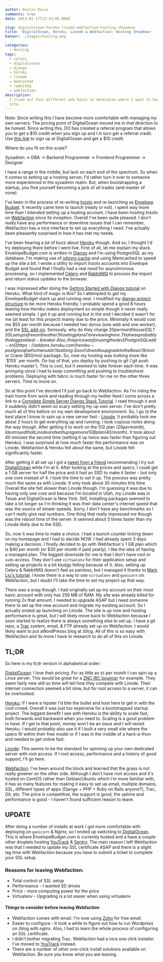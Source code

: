 ```yaml
---
author: Dustin Davis
comments: true
date: 2013-01-17T22:23:05.000Z

slug: digitalocean-heroku-linode-webfaction-hosting-showdown
title: 'DigitalOcean, Heroku, Linode & Webfaction: Hosting Showdown'
banner: ./images/hosting.png

categories:
  - Hosting
tags:
  - celery
  - digitalocean
  - django
  - heroku
  - linode
  - memcached
  - rabbitmq
  - webfaction
description:
  I tried out four different web hosts to determine where I want to host my next
  site.
---
```


Note: Since writing this I have become more comfortable with managing my own
servers. The pricing point of DigitalOcean moved me in that direction to be
honest. Since writing this, DO has created a referral program that allows you to
get a
$10 credit when you sign up and I in turn get a referral credit. Use [this link](https://www.digitalocean.com/?refcode=f1688368903d) to sign up at DigitalOcean and get a $10
credit.

Where do you fit on this scale?

Sysadmin -> DBA -> Backend Programmer -> Frontend Programmer -> Designer

I have a range in the middle, but lack on each end of the spectrum. So when it
comes to setting up a hosting server, I'd rather turn it over to someone more
experienced in the sysadmin realm. But, when bootstrapping a startup, you find
yourself becoming a jack of all trades (and master of none).

I've been in the process of re-writing [Inzolo](http://inzolo.com) and
re-launching as [Envelope Budget](https://envelopebudget.com). It recently came
time to launch (ready or not). I spent way more time than I intended setting up
a hosting account. I have been hosting Inzolo on
[Webfaction](http://www.webfaction.com/?affiliate=redseam) since its inception.
Overall I've been quite pleased. I don't really have any performance or downtime
issues that I can remember, Webfaction has a nice interface to set up everything
I need. I've actually been pleasantly surprised in how it has met my needs.

I've been hearing a lot of buzz about [Heroku](http://www.heroku.com/) though.
And so, I thought I'd try deploying there before I went live. First of all, let
me explain my stack. EnvelopeBudget.com is written in
[Django](https://www.djangoproject.com/) and I'm using PostgreSQL as my
database. I'm making use of
[johnny-cache](http://packages.python.org/johnny-cache/) and using Memcached to
speed up the site a bit. I wrote a utility to import Inzolo accounts into
Envelope Budget and found that I finally had a real _need_ for asynchronous
processing, so I implemented [Celery](http://celeryproject.org/) and
[RabbitMQ](http://www.rabbitmq.com/) to process the import and return status
updates to the browser.

I was impressed after doing the
[Getting Started with Django tutorial](https://devcenter.heroku.com/articles/django)
on Heroku. What kind of magic is this? So I attempted to get my EnvelopeBudget
stack up and running next. I modified my
[django project structure](http://www.deploydjango.com/django_project_structure/index.html)
to be more Heroku friendly. I probably spend a good 8 hours leaning how Heroku
makes deployment so simple though it never really seemed simple. I got it up and
running but in the end I decided it wasn't for me (at least for this project)
mainly due to the price. Minimally it would cost me
$55 per month because I needed two dynos (one web and one worker), and the [SSL add-on](https://addons.heroku.com/ssl). Seriously, why do they charge $20
per month to use SSL? SSL set up is free on the other 3 hosting plans I'm
reviewing here. That was probably the biggest deal-breaker. Also, this price was
for using the dev
[PostgreSQL add-on](https://addons.heroku.com/heroku-postgresql) which wouldn't
last long. Soon I'd need to upgrade to the Basic ($9/mo) or Crane ($50/mo)
package. So, now my hosting was looking more like `$105` per month. On top of
that, you deploy by pushing to git ('git push Heroku master'). This is cool, but
it seemed to take forever each time. It was annoying since I had to keep
committing and pushing to troubleshoot problems. Deploying with fabric is much
faster for me on the other three servers. Time to move on.

So at this point I've decided I'll just go back to Webfaction. As I'm riding the
train home from work and reading through my twitter feed I come across a link to
a
[Complete Single Server Django Stack Tutorial](http://www.stumbleupon.com/su/2E3lEq/www.apreche.net/complete-single-server-django-stack-tutorial/).
I read through it and it suddenly didn't seem so scary setting my up own server.
I've don't pretty much all of this before on my own development environment. So,
I go to the best place I know to spin up a new server fast -
[Linode](http://www.linode.com/?r=0e672eb6d53973f0ac51b6d8e95a067f55a676bb). It
probably took me about 2 hours to get everything up and running. I took copious
notes along the way though. After getting it to work on the 512 plan
($20 per month), I destroyed that Linode and set it up again on a 1 GB plan ($40/month).
It took about 40 minutes the second time (setting it up twice was faster than
figuring out Heroku). I was surprised at how much faster the performance was on
Linode. Webfaction & Heroku felt about the same, but Linode felt significantly
faster.

After getting it all set up I got a
[tweet from a friend](https://twitter.com/cliftonite/status/291612158268153856)
recommending I try out
[DigitalOcean](https://www.digitalocean.com/?refcode=f1688368903d) while I'm at
it. After looking at the prices and specs, I could get a 1 GB server for half
the price and it had an SSD to make it faster - but only one core instead of 4.
I took the time to set it up. The process was pretty much the same as with
Linode. It only took about 30 minutes this time. Overall the site felt slower
than Linode though. I'm guessing it was due to having only one core and because
I'm located in Utah, my Linode was in Texas and DigitalOcean is New York. Still,
installing packages seemed to take a lot longer so I'm thinking it was their
data center's internet speed that was the source of slower speeds. Sorry, I
don't have any benchmarks so I can't really give real numbers. One thing that
really impressed me though was the reboot time of the server. It seemed about 5
times faster than my Linode likely due to the SSD.

So, now it was time to make a choice. I had a launch counter ticking down on my
homepage and I had to decide NOW. I had already spent 3 days making a decision.
I finally decided to go with Webfaction's 1 GB plan which is
$40 per month (or $30 per month if paid yearly). I like the idea of having a
managed plan. The biggest downside for me is that I don't have root or `sudo`
access. They don't use `virtualenv` for their application setup and setting up
projects is a bit kludgy felling because of it. Also, setting up Celery &
RabbitMQ doesn't feel as painless, but I managed it thanks to
[Mark Liu's tutorial](http://www.markliu.me/2011/sep/29/django-celery-on-webfaction-using-rabbitmq/).
I know there is a way to use `virtualenv` and `gunicorn` on Webfaction, but I
doubt I'll take the time to set my project up that way.

There was a snag though. I had originally set up my account on their most basic
account with only has 256 MB of RAM. My site was already killed for running 2x
that amount. I needed to upgrade ASAP but I need someone there to set up the new
account and migrate my existing account. So I actually ended up launching on
Linode. The site is up now and hosting performance is great, but I will likely
move back to Webfaction because I soon started to realize there is always
something else to set up. I have a git repo, a [Trac](http://trac.edgewall.org/)
system, email, & FTP already set up on Webfaction. I would likely want to put
aWordPresss blog at /blog. All of this is so easy with Webfaction and its more I
have to research to do all of this on Linode.

## TL;DR

So here is my tl;dr version in alphabetical order:

[DigitalOcean](https://www.digitalocean.com/?refcode=f1688368903d): I love their
pricing. For as little as `$5` per month I can spin up a Linux server. This
would be great for a [ZNC IRC bouncer](/blog/setting-up-a-znc-irc-bouncer) for
example. They seem fairly new still so time will tell how they compete with
Linode. Their internet connection seemed a bit slow, but for root access to a
server, it can be overlooked.

[Heroku](http://www.heroku.com/): If I were a hipster I'd bite the bullet and
host here to get in with the cool crowd. Overall it was just too expensive for a
bootstrapped startup project. The biggest benefit I see with Heroku is the
ability to scale fast, both forwards and backward when you need to. Scaling is a
good problem to have. If I get to that point, money won't be an issue and I will
revisit Heroku. I would probably also use it if I built a very small site where
the specs fit within their free model or if I was in the middle of a hack-a-thon
and needed to get online fast.

[Linode](http://www.linode.com/?r=0e672eb6d53973f0ac51b6d8e95a067f55a676bb):
This seems to be the standard for spinning up your own dedicated server with
root access. If I root access, performance and a history of good support, I'll
go here.

[Webfaction](http://www.webfaction.com/?affiliate=redseam): I've been around the
block and learned that the grass is not really greener on the other side.
Although I don't have root access and it's hosted on CentOS rather than
Debian/Ubuntu which I'm more familiar with, it has so many features for making
it easy to set up email, multiple domains, SSL, different types of apps
(Django + PHP + Ruby on Rails anyone?), Trac, Git, etc. The price is
competitive, the support is good, the uptime and performance is good - I haven't
found sufficient reason to leave.

## UPDATE

After doing a number of installs at work I got more comfortable with deploying
on `gunicorn` & Nginx, so I ended up switching to
[DigitalOcean](https://www.digitalocean.com/?refcode=f1688368903d). This is
where EnvelopeBudget.com is currently hosted and a have a couple other droplets
hosting [YouTrack](http://www.jetbrains.com/youtrack/) &
[Sentry](http://dustindavis.me/setting-up-your-own-sentry-server.html). The main
reason I left Webfaction was that I needed to update my SSL certificate ASAP and
there is a slight lag time with Webfaction because you have to submit a ticket
to complete your SSL setup.

### Reasons for leaving Webfaction:

- Total control of SSL setup
- Performance - I wanted SD drives
- Price - more computing power for the price
- Virtualenv - Upgrading is a lot easier when using virtualenv

#### Things to consider before leaving Webfaction

- Webfaction comes with email. I'm now using [Zoho](http://www.zoho.com/) for
  free email.
- Easier to configure - It took a while to figure out how to run Wordpress on
  /blog with nginx. Also, I had to learn the whole process of configuring an SSL
  certificate.
- I didn't bother migrating Trac. Webfaction had a nice one click installer.
  I've moved to [YouTrack](http://www.jetbrains.com/youtrack/) instead.
- There are a number of other one-click install solutions available on
  Webfaction. Be sure you know what you are leaving.

